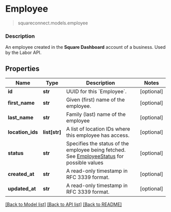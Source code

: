 # Employee
> squareconnect.models.employee

### Description

An employee created in the **Square Dashboard** account of a business.  Used by the Labor API.

## Properties
Name | Type | Description | Notes
------------ | ------------- | ------------- | -------------
**id** | **str** | UUID for this &#x60;Employee&#x60;. | [optional] 
**first_name** | **str** | Given (first) name of the employee. | [optional] 
**last_name** | **str** | Family (last) name of the employee | [optional] 
**location_ids** | **list[str]** | A list of location IDs where this employee has access. | [optional] 
**status** | **str** | Specifies the status of the employee being fetched. See [EmployeeStatus](#type-employeestatus) for possible values | [optional] 
**created_at** | **str** | A read-only timestamp in RFC 3339 format. | [optional] 
**updated_at** | **str** | A read-only timestamp in RFC 3339 format. | [optional] 

[[Back to Model list]](../README.md#documentation-for-models) [[Back to API list]](../README.md#documentation-for-api-endpoints) [[Back to README]](../README.md)


